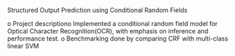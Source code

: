 Structured Output Prediction using Conditional Random Fields

o Project descriptiono Implemented a conditional random field model for Optical Character Recognition(OCR), 
with emphasis on inference and performance test. 
o Benchmarking done by comparing CRF with multi-class linear SVM
